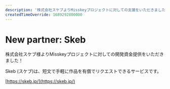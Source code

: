 ```yaml
---
description: '株式会社スケブよりMisskeyプロジェクトに対しての支援をいただきました'
createdTimeOverride: 1689292800000
---
```


# New partner: Skeb

株式会社スケブ様よりMisskeyプロジェクトに対しての開発資金提供をいただきました！

Skeb (スケブ)は、短文で手軽に作品を有償でリクエストできるサービスです。

[https://skeb.jp/](https://skeb.jp/)
